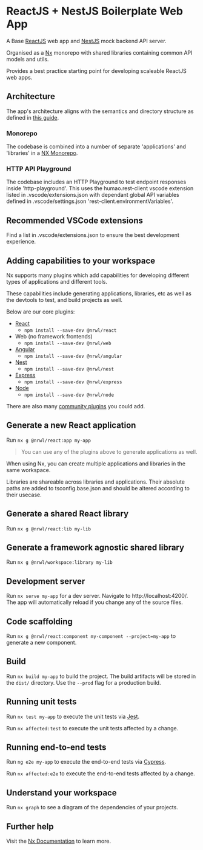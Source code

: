 # ReactJS + NestJS Boilerplate Web App

A Base [ReactJS](https://reactjs.org) web app and [NestJS](https://docs.nestjs.com/) mock backend API server.

Organised as a [Nx](https://nx.dev) monorepo with shared libraries containing common API models and utils.

Provides a best practice starting point for developing scaleable ReactJS web apps.

## Architecture

The app's architecture aligns with the semantics and directory structure as defined in [this guide](http://bit.ly/scaleable-apps).

### Monorepo

The codebase is combined into a number of separate 'applications' and 'libraries' in a [NX Monorepo](https://nx.dev).

### HTTP API Playground

The codebase includes an HTTP Playground to test endpoint responses inside 'http-playground'.
This uses the humao.rest-client vscode extension listed in .vscode/extensions.json with dependant global API variables defined in .vscode/settings.json 'rest-client.environmentVariables'.

## Recommended VSCode extensions

Find a list in .vscode/extensions.json to ensure the best development experience.

## Adding capabilities to your workspace

Nx supports many plugins which add capabilities for developing different types of applications and different tools.

These capabilities include generating applications, libraries, etc as well as the devtools to test, and build projects as well.

Below are our core plugins:

- [React](https://reactjs.org)
  - `npm install --save-dev @nrwl/react`
- Web (no framework frontends)
  - `npm install --save-dev @nrwl/web`
- [Angular](https://angular.io)
  - `npm install --save-dev @nrwl/angular`
- [Nest](https://nestjs.com)
  - `npm install --save-dev @nrwl/nest`
- [Express](https://expressjs.com)
  - `npm install --save-dev @nrwl/express`
- [Node](https://nodejs.org)
  - `npm install --save-dev @nrwl/node`

There are also many [community plugins](https://nx.dev/community) you could add.

## Generate a new React application

Run `nx g @nrwl/react:app my-app`

> You can use any of the plugins above to generate applications as well.

When using Nx, you can create multiple applications and libraries in the same workspace.

Libraries are shareable across libraries and applications. Their absolute paths are added
to tsconfig.base.json and should be altered according to their usecase.

## Generate a shared React library

Run `nx g @nrwl/react:lib my-lib`

## Generate a framework agnostic shared library

Run `nx g @nrwl/workspace:library my-lib`

## Development server

Run `nx serve my-app` for a dev server. Navigate to http://localhost:4200/. The app will automatically reload if you change any of the source files.

## Code scaffolding

Run `nx g @nrwl/react:component my-component --project=my-app` to generate a new component.

## Build

Run `nx build my-app` to build the project. The build artifacts will be stored in the `dist/` directory. Use the `--prod` flag for a production build.

## Running unit tests

Run `nx test my-app` to execute the unit tests via [Jest](https://jestjs.io).

Run `nx affected:test` to execute the unit tests affected by a change.

## Running end-to-end tests

Run `ng e2e my-app` to execute the end-to-end tests via [Cypress](https://www.cypress.io).

Run `nx affected:e2e` to execute the end-to-end tests affected by a change.

## Understand your workspace

Run `nx graph` to see a diagram of the dependencies of your projects.

## Further help

Visit the [Nx Documentation](https://nx.dev) to learn more.
